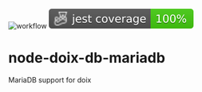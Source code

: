 ![workflow](https://github.com/do-/node-doix-db-mariadb/actions/workflows/main.yaml/badge.svg)
![Jest coverage](./badges/coverage-jest%20coverage.svg)

# node-doix-db-mariadb
MariaDB support for doix
